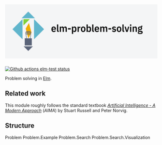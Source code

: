 # ![elm-problem-solving](elm-problem-solving.png)

[![Github actions elm-test status](https://github.com/davidpomerenke/elm-problem-solving/workflows/elm-test/badge.svg)](https://github.com/davidpomerenke/elm-problem-solving/actions?query=workflow%3Aelm-test)

Problem solving in [Elm](https://elm-lang.org/).

## Related work

This module roughly follows the standard textbook [*Artificial Intelligence - A Modern Approach*](http://aima.cs.berkeley.edu/) (*AIMA*) by Stuart Russell and Peter Norvig.

## Structure

Problem
Problem.Example
Problem.Search
Problem.Search.Visualization
